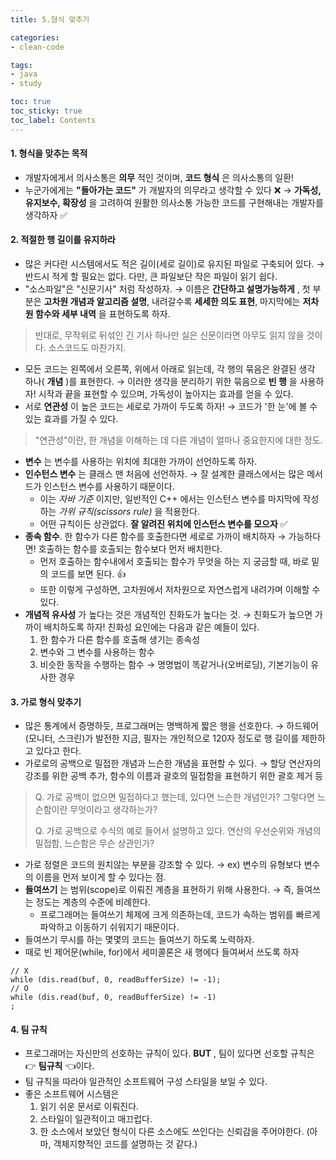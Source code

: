 ```yaml
---
title: 5.형식 맞추기

categories:
- clean-code

tags:
- java
- study

toc: true
toc_sticky: true
toc_label: Contents
---
```


#### &#x20;1. 형식을 맞추는 목적

* 개발자에게서 의사소통은 **의무** 적인 것이며, **코드 형식** 은 의사소통의 일환!
* 누군가에게는 **"돌아가는 코드"** 가 개발자의 의무라고 생각할 수 있다 ❌ → **가독성, 유지보수, 확장성** 을 고려하여 원활한 의사소통 가능한 코드를 구현해내는 개발자를 생각하자 ✅

#### 2. 적절한 행 길이를 유지하라

* 많은 커다란 시스템에서도 적은 길이(세로 길이)로 유지된 파일로 구축되어 있다. → 반드시 적게 할 필요는 없다. 다만, 큰 파일보단 작은 파일이 읽기 쉽다.
* "소스파일"은 "신문기사" 처럼 작성하자. → 이름은 **간단하고 설명가능하게** , 첫 부분은 **고차원 개념과 알고리즘 설명**, 내려갈수록 **세세한 의도 표현**, 마지막에는 **저차원 함수와 세부 내역** 을 표현하도록 하자.

> 반대로, 무작위로 뒤섞인 긴 기사 하나만 실은 신문이라면 아무도 읽지 않을 것이다. 소스코드도 마찬가지.

* 모든 코드는 왼쪽에서 오른쪽, 위에서 아래로 읽는데, 각 행의 묶음은 완결된 생각 하나( **개념** )를 표현한다. → 이러한 생각을 분리하기 위한 묶음으로 **빈 행** 을 사용하자! 시작과 끝을 표현할 수 있으며, 가독성이 높아지는 효과를 얻을 수 있다.
* 서로 **연관성** 이 높은 코드는 세로로 가까이 두도록 하자! → 코드가 '한 눈'에 볼 수 있는 효과를 가질 수 있다.

> "연관성"이란, 한 개념을 이해하는 데 다른 개념이 얼마나 중요한지에 대한 정도.

* **변수** 는 변수를 사용하는 위치에 최대한 가까이 선언하도록 하자.
* **인수턴스 변수** 는 클래스 맨 처음에 선언하자. → 잘 설계한 클래스에서는 많은 메서드가 인스턴스 변수를 사용하기 때문이다.
    * 이는 _자바 기준_ 이지만, 일반적인 C++ 에서는 인스턴스 변수를 마지막에 작성하는 _가위 규칙(scissors rule)_ 을 적용한다.
    * 어떤 규칙이든 상관없다. **잘 알려진 위치에 인스턴스 변수를 모으자** ✅
* **종속 함수**. 한 함수가 다른 함수를 호출한다면 세로로 가까이 배치하자 → 가능하다면! 호출하는 함수를 호출되는 함수보다 먼저 배치한다.
    * 먼저 호출하는 함수내에서 호출되는 함수가 무엇을 하는 지 궁금할 때, 바로 밑의 코드를 보면 된다. 👍
    * 또한 이렇게 구성하면, 고차원에서 저차원으로 자연스럽게 내려가며 이해할 수 있다.
* **개념적 유사성** 가 높다는 것은 개념적인 친화도가 높다는 것. → 친화도가 높으면 가까이 배치하도록 하자! 친화성 요인에는 다음과 같은 예들이 있다.
    1. 한 함수가 다른 함수를 호출해 생기는 종속성
    2. 변수와 그 변수를 사용하는 함수
    3. 비슷한 동작을 수행하는 함수 → 명명법이 똑같거나(오버로딩), 기본기능이 유사한 경우

#### 3. 가로 형식 맞추기

* 많은 통계에서 증명하듯, 프로그래머는 명백하게 짧은 행을 선호한다. → 하드웨어(모니터, 스크린)가 발전한 지금, 필자는 개인적으로 120자 정도로 행 길이를 제한하고 있다고 한다.
* 가로로의 공백으로 밀접한 개념과 느슨한 개념을 표현할 수 있다. → 할당 연산자의 강조를 위한 공백 추가, 함수의 이름과 괄호의 밀접함을 표현하기 위한 괄호 제거 등

> Q. 가로 공백이 없으면 밀접하다고 했는데, 있다면 느슨한 개념인가? 그렇다면 느슨함이란 무엇이라고 생각하는가?
>
> Q. 가로 공백으로 수식의 예로 들어서 설명하고 있다. 연산의 우선순위와 개념의 밀접함, 느슨함은 무슨 상관인가?

* 가로 정렬은 코드의 원치않는 부분을 강조할 수 있다. → ex) 변수의 유형보다 변수의 이름을 먼저 보이게 할 수 있다는 점.
* **들여쓰기** 는 범위(scope)로 이뤄진 계층을 표현하기 위해 사용한다. → 즉, 들여쓰는 정도는 계층의 수준에 비례한다.
    * 프로그래머는 들여쓰기 체제에 크게 의존하는데, 코드가 속하는 범위를 빠르게 파악하고 이동하기 쉬워지기 때문이다.
* 들여쓰기 무시를 하는 몇몇의 코드는 들여쓰기 하도록 노력하자.
* 때로 빈 제어문(while, for)에서 세미콜론은 새 행에다 들여써서 쓰도록 하자

```
// X
while (dis.read(buf, 0, readBufferSize) != -1);
// O
while (dis.read(buf, 0, readBufferSize) != -1)
;
```

#### 4. 팀 규칙

* 프로그래머는 자신만의 선호하는 규칙이 있다. **BUT** , 팀이 있다면 선호할 규칙은 👉 **팀규칙** 👈이다.
* 팀 규칙을 따라야 일관적인 소프트웨어 구성 스타일을 보일 수 있다.
* 좋은 소프트웨어 시스템은
    1. 읽기 쉬운 문서로 이뤄진다.
    2. 스타일이 일관적이고 매끄럽다.
    3. 한 소스에서 보았던 형식이 다른 소스에도 쓰인다는 신뢰감을 주어야한다. (아마, 객체지향적인 코드를 설명하는 것 같다.)